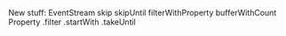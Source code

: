 New stuff:
  EventStream
    skip
    skipUntil
    filterWithProperty
    bufferWithCount
  Property
    .filter
    .startWith
    .takeUntil

